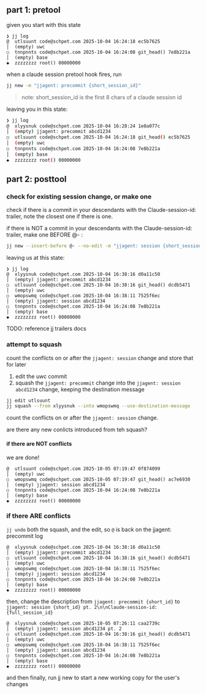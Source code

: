 ## part 1: pretool

given you start with this state

```
❯ jj log
@  utlsuunt code@schpet.com 2025-10-04 16:24:18 ec5b7625
│  (empty) uwc
○  tnnpnnts code@schpet.com 2025-10-04 16:24:08 git_head() 7e8b221a
│  (empty) base
◆  zzzzzzzz root() 00000000
```

when a claude session pretool hook fires, run

```sh
jj new -m "jjagent: precommit {short_session_id}"
```

> note: short_session_id is the first 8 chars of a claude session id

leaving you in this state:

```sh
❯ jj log
@  xlyysnuk code@schpet.com 2025-10-04 16:28:24 1e0a077c
│  (empty) jjagent: precommit abcd1234
○  utlsuunt code@schpet.com 2025-10-04 16:24:18 git_head() ec5b7625
│  (empty) uwc
○  tnnpnnts code@schpet.com 2025-10-04 16:24:08 7e8b221a
│  (empty) base
◆  zzzzzzzz root() 00000000
```

## part 2: posttool

### check for existing session change, or make one

check if there is a commit in your descendants with the Claude-session-id: trailer, note the closest one if there is one.

if there is NOT a commit in your descendants with the Claude-session-id: trailer, make one BEFORE @- :

```sh
jj new --insert-before @- --no-edit -m "jjagent: session {short_session_id}\n\nClaude-session-id: {full_session_id}"
```

leaving us at this state:

```
❯ jj log
@  xlyysnuk code@schpet.com 2025-10-04 16:38:16 d0a11c50
│  (empty) jjagent: precommit abcd1234
○  utlsuunt code@schpet.com 2025-10-04 16:38:16 git_head() dcdb5471
│  (empty) uwc
○  wmopswmq code@schpet.com 2025-10-04 16:38:11 7525f6ec
│  (empty) jjagent: session abcd1234
○  tnnpnnts code@schpet.com 2025-10-04 16:24:08 7e8b221a
│  (empty) base
◆  zzzzzzzz root() 00000000
```

TODO: reference jj trailers docs

### attempt to squash

count the conflicts on or after the `jjagent: session` change and store that for later

1. edit the uwc commit
2. squash the `jjagent: precommit` change into the `jjagent: session abcd1234` change, keeping the destination message

```sh
jj edit utlsuunt
jj squash --from xlyysnuk --into wmopswmq --use-destination-message
```

count the conflicts on or after the `jjagent: session` change.

are there any new conlicts introduced from teh squash?

#### if there are NOT conflicts

we are done!

```
@  utlsuunt code@schpet.com 2025-10-05 07:19:47 0f874099
│  (empty) uwc
○  wmopswmq code@schpet.com 2025-10-05 07:19:47 git_head() ac7e6930
│  (empty) jjagent: session abcd1234
○  tnnpnnts code@schpet.com 2025-10-04 16:24:08 7e8b221a
│  (empty) base
◆  zzzzzzzz root() 00000000
```

### if there ARE conflicts

`jj undo` both the squash, and the edit, so `@` is back on the jjagent: precommit  log

```
@  xlyysnuk code@schpet.com 2025-10-04 16:38:16 d0a11c50
│  (empty) jjagent: precommit abcd1234
○  utlsuunt code@schpet.com 2025-10-04 16:38:16 git_head() dcdb5471
│  (empty) uwc
○  wmopswmq code@schpet.com 2025-10-04 16:38:11 7525f6ec
│  (empty) jjagent: session abcd1234
○  tnnpnnts code@schpet.com 2025-10-04 16:24:08 7e8b221a
│  (empty) base
◆  zzzzzzzz root() 00000000
```

then, change the description from `jjagent: precommit {short_id}`  to `jjagent: session {short_id} pt. 2\n\nClaude-session-id: {full_session_id}`

```
@  xlyysnuk code@schpet.com 2025-10-05 07:26:11 caa2739c
│  (empty) jjagent: session abcd1234 pt. 2
○  utlsuunt code@schpet.com 2025-10-04 16:38:16 git_head() dcdb5471
│  (empty) uwc
○  wmopswmq code@schpet.com 2025-10-04 16:38:11 7525f6ec
│  (empty) jjagent: session abcd1234
○  tnnpnnts code@schpet.com 2025-10-04 16:24:08 7e8b221a
│  (empty) base
◆  zzzzzzzz root() 00000000
```

and then finally, run jj new to start a new working copy for the user's changes
